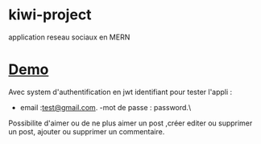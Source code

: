# kiwi-project
 application reseau sociaux en MERN

# [Demo](https://kiwi-project.herokuapp.com/)

Avec system d'authentification en jwt 
identifiant pour tester l'appli :
- email :test@gmail.com.
-mot de passe : password.\

Possibilite d'aimer ou de ne plus aimer un post ,créer editer ou supprimer un post, ajouter ou supprimer un commentaire.
